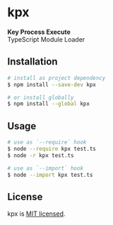 # kpx

**Key Process Execute**  
TypeScript Module Loader

## Installation

```sh
# install as project dependency
$ npm install --save-dev kpx

# or install globally
$ npm install --global kpx
```

## Usage

```sh
# use as `--require` hook
$ node --require kpx test.ts
$ node -r kpx test.ts

# use as `--import` hook
$ node --import kpx test.ts
```

## License

kpx is [MIT licensed](https://github.com/refirst11/kpx/blob/main/LICENSE).
